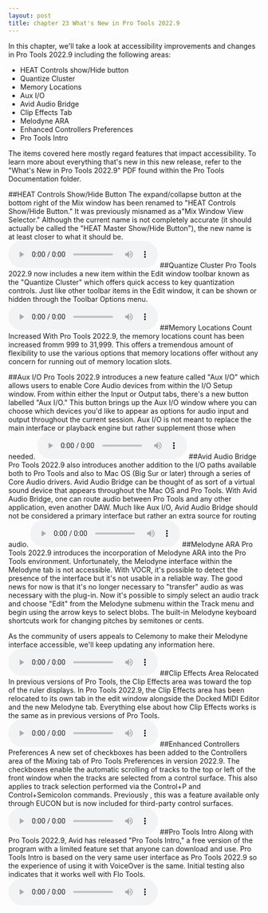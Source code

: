 ```yaml
---
layout: post
title: chapter 23 What's New in Pro Tools 2022.9
---
```


In this chapter, we'll take a look at accessibility improvements and changes in Pro Tools 2022.9 including the following areas:

* HEAT Controls show/Hide button
* Quantize Cluster
* Memory Locations
* Aux I/O
* Avid Audio Bridge
* Clip Effects Tab
* Melodyne ARA
* Enhanced Controllers Preferences
* Pro Tools Intro

The items covered here mostly regard features that impact accessibility. To learn more about everything that's new in this new release, refer to the "What's New in Pro Tools 2022.9" PDF found within the Pro Tools Documentation folder.
<!--more-->
##HEAT Controls Show/Hide Button
The expand/collapse button at the bottom right of the Mix window has been renamed to "HEAT Controls Show/Hide Button." It was previously misnamed as a"Mix Window View Selector." Although the current name is not completely accurate (it should actually be called the "HEAT Master Show/Hide Button"), the new name is  at least closer to what it should be.
<audio controls><source src='https://raw.githubusercontent.com/PTAccess/PTAccess.github.io/master/audio/262 HEAT Controls Show-Hide button 2022.9.m4a'></audio>
##Quantize Cluster
Pro Tools 2022.9 now includes a new item within the Edit window toolbar known as the "Quantize Cluster" which offers quick access to key quantization controls. Just like other toolbar items in the Edit window, it can be shown or hidden through the Toolbar Options menu.
<audio controls><source src='https://raw.githubusercontent.com/PTAccess/PTAccess.github.io/master/audio/263 Quantize cluster 2022.9.m4a'></audio>
##Memory Locations Count Increased
With Pro Tools 2022.9, the memory locations count has been increased fromm 999 to 31,999. This offers a tremendous amount of flexibility to use the various options that memory locations offer without any concern for running out of memory location slots.

##Aux I/O
Pro Tools 2022.9 introduces a new feature called "Aux I/O" which allows users to enable Core Audio devices from within the I/O Setup window. From within either the Input or Output tabs, there's a new button labelled "Aux I/O." This button brings up the Aux I/O window where you can choose which devices you'd like to appear as options for audio input and output throughout the current session. Aux I/O is not meant to replace the main interface or playback engine but rather supplement those when needed.
<audio controls><source src='https://raw.githubusercontent.com/PTAccess/PTAccess.github.io/master/audio/264 Aux I-O 2022.9.m4a'></audio>
##Avid Audio Bridge
Pro Tools 2022.9 also introduces another addition to the I/O paths available both to Pro Tools and also to Mac OS (Big Sur or later)  through a series of Core Audio drivers. Avid Audio Bridge can be thought of as sort of a virtual sound device that appears throughout the Mac OS and Pro Tools. With Avid Audio Bridge, one can route audio between Pro Tools and any other application, even another DAW. Much like Aux I/O, Avid Audio Bridge should not be considered a primary interface but rather an extra source for routing audio.
<audio controls><source src='https://raw.githubusercontent.com/PTAccess/PTAccess.github.io/master/audio/265 Avid Audio Bridge 2022.9.m4a'></audio>
##Melodyne ARA
Pro Tools 2022.9 introduces the incorporation of Melodyne ARA into the Pro Tools environment. Unfortunately, the Melodyne interface within the Melodyne tab is not accessible. With VOCR, it's possible to detect the presence of the interface but it's not usable in a reliable way. The good news for now is that it's no longer necessary to "transfer" audio as was necessary with the plug-in. Now it's possible to simply select an audio track and choose "Edit" from the Melodyne submenu within the Track menu and begin using the arrow keys to select blobs. The built-in Melodyne keyboard shortcuts work for changing pitches by semitones or cents.

As the community of users appeals to Celemony to make their Melodyne interface accessible, we'll keep updating any information here.
<audio controls><source src='https://raw.githubusercontent.com/PTAccess/PTAccess.github.io/master/audio/266 Melodyne ARA 2022.9.m4a'></audio>
##Clip Effects Area Relocated
In previous versions of Pro Tools, the Clip Effects area was toward the top of the ruler displays. In Pro Tools 2022.9, the Clip Effects area has been relocated to its own tab in the edit window alongside the Docked MIDI Editor and the new Melodyne tab. Everything else about how Clip Effects works is the same as in previous versions of Pro Tools.
<audio controls><source src='https://raw.githubusercontent.com/PTAccess/PTAccess.github.io/master/audio/267 Clip Effects Area Relocated 2022.9.m4a'></audio>
##Enhanced Controllers Preferences
A new set of checkboxes has been added to the Controllers area of the Mixing tab of Pro Tools Preferences in version 2022.9. The checkboxes enable the automatic scrolling of tracks to the top or left of the front window when the tracks are selected from a control surface. This also applies to track selection performed via the Control+P and Control+Semicolon commands. Previously , this was a feature available only through EUCON but is now included for third-party control surfaces.
<audio controls><source src='https://raw.githubusercontent.com/PTAccess/PTAccess.github.io/master/audio/268 Enhanced Controller Preferences 2022.9.m4a'></audio>
##Pro Tools Intro
Along with Pro Tools 2022.9, Avid has released "Pro Tools Intro," a free version of the program with a limited feature set that anyone can download and use. Pro Tools Intro is based on the very same user interface as Pro Tools 2022.9 so the experience of using it with VoiceOver is the same. Initial testing also indicates that it works well with Flo Tools.
<audio controls><source src='https://raw.githubusercontent.com/PTAccess/PTAccess.github.io/master/audio/269 Pro Tools Intro 2022.9.m4a'></audio>
